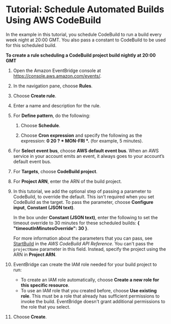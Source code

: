 # Tutorial: Schedule Automated Builds Using AWS CodeBuild<a name="eventbridge-tutorial-codebuild"></a>

In the example in this tutorial, you schedule CodeBuild to run a build every week night at 20:00 GMT\. You also pass a constant to CodeBuild to be used for this scheduled build\.

**To create a rule scheduling a CodeBuild project build nightly at 20:00 GMT**

1. Open the Amazon EventBridge console at [https://console\.aws\.amazon\.com/events/](https://console.aws.amazon.com/events/)\.

1. In the navigation pane, choose **Rules**\.

1. Choose **Create rule**\.

1. Enter a name and description for the rule\.

1. For **Define pattern**, do the following:

   1. Choose **Schedule**\.

   1. Choose **Cron expression** and specify the following as the expression: **0 20 ? \* MON\-FRI \*\.** \(for example, 5 minutes\)\.

1. For **Select event bus**, choose **AWS default event bus**\. When an AWS service in your account emits an event, it always goes to your account’s default event bus\. 

1. For **Targets**, choose **CodeBuild project**\.

1. For **Project ARN**, enter the ARN of the build project\.

1. In this tutorial, we add the optional step of passing a parameter to CodeBuild, to override the default\. This isn't required when you set CodeBuild as the target\. To pass the parameter, choose **Configure input**, **Constant \(JSON text\)**\.

   In the box under **Constant \(JSON text\)**, enter the following to set the timeout override to 30 minutes for these scheduled builds: **\{ "timeoutInMinutesOverride": 30 \}**\.

   For more information about the parameters that you can pass, see [StartBuild](https://docs.aws.amazon.com/codebuild/latest/APIReference/API_StartBuild.html) in the *AWS CodeBuild API Reference*\. You can't pass the `projectName` parameter in this field\. Instead, specify the project using the ARN in **Project ARN**\.

1. EventBridge can create the IAM role needed for your build project to run: 
   + To create an IAM role automatically, choose **Create a new role for this specific resource**\.
   + To use an IAM role that you created before, choose **Use existing role**\. This must be a role that already has sufficient permissions to invoke the build\. EventBridge doesn't grant additional permissions to the role that you select\.

1. Choose **Create**\.